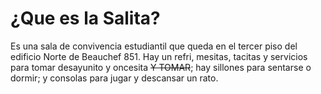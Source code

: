 # ¿Que es la Salita?

Es una sala de convivencia estudiantil que queda en el tercer piso del edificio Norte de Beauchef 851. 
Hay un refri, mesitas, tacitas y servicios para tomar desayunito y oncesita ~~Y TOMAR~~; 
hay sillones para sentarse o dormir; 
y consolas para jugar y descansar un rato.
